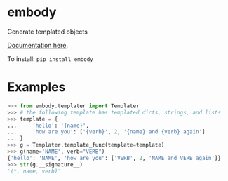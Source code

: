 
# embody
Generate templated objects

[Documentation here](https://i2mint.github.io/embody).

To install:	```pip install embody```


# Examples

```python
>>> from embody.templater import Templater
>>> # the following template has templated dicts, strings, and lists
>>> template = {
...     'hello': '{name}',
...     'how are you': ['{verb}', 2, '{name} and {verb} again']
... }
>>> g = Templater.template_func(template=template)
>>> g(name='NAME', verb="VERB")
{'hello': 'NAME', 'how are you': ['VERB', 2, 'NAME and VERB again']}
>>> str(g.__signature__)
'(*, name, verb)'
```
